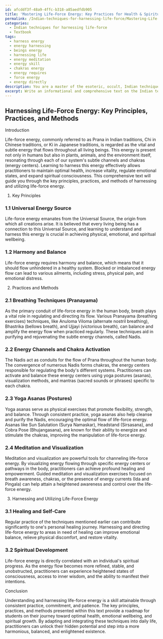 ```yaml
---
id: afcddf3f-48a9-4ffc-b318-a85aedfdb905
title: 'Mastering Life-Force Energy: Key Practices for Health & Spirituality'
permalink: /Indian-techniques-for-harnessing-life-force/Mastering-Life-Force-Energy-Key-Practices-for-Health-Spirituality/
categories:
  - Indian techniques for harnessing life-force
  - Textbook
tags:
  - harness energy
  - energy harnessing
  - beings energy
  - harnessing life
  - energy meditation
  - energy skill
  - chakras energy
  - energy requires
  - force energy
  - energy directly
description: You are a master of the esoteric, occult, Indian techniques for harnessing life-force and education, you have written many textbooks on the subject in ways that provide students with rich and deep understanding of the subject. You are being asked to write textbook-like sections on a topic and you do it with full context, explainability, and reliability in accuracy to the true facts of the topic at hand, in a textbook style that a student would easily be able to learn from, in a rich, engaging, and contextual way. Always include relevant context (such as formulas and history), related concepts, and in a way that someone can gain deep insights from.
excerpt: Write an informational and comprehensive text on the Indian techniques for harnessing life-force, suitable for inclusion in a grimoire or treatise for students who seek deep insights and understanding into this occult domain. Focus on the key principles, practices, and methods, as well as instructions for harnessing and utilizing the life-force energy most effectively.
---
```


## Harnessing Life-Force Energy: Key Principles, Practices, and Methods

Introduction

Life-force energy, commonly referred to as Prana in Indian traditions, Chi in Chinese traditions, or Ki in Japanese traditions, is regarded as the vital and subtle energy that flows throughout all living beings. This energy is present not only in humans but also in plants, animals, and the environment itself, resonating through each of our system's subtle channels and chakras (energy centers). Learning to harness this energy effectively allows practitioners to maintain optimal health, increase vitality, regulate emotional states, and expand spiritual consciousness. This comprehensive text will guide you through the key principles, practices, and methods of harnessing and utilizing life-force energy.

1. Key Principles

### 1.1 Universal Energy Source

Life-force energy emanates from the Universal Source, the origin from which all creations arise. It is believed that every living being has a connection to this Universal Source, and learning to understand and harness this energy is crucial in achieving physical, emotional, and spiritual wellbeing.

### 1.2 Harmony and Balance

Life-force energy requires harmony and balance, which means that it should flow unhindered in a healthy system. Blocked or imbalanced energy flow can lead to various ailments, including stress, physical pain, and emotional distress.

2. Practices and Methods

### 2.1 Breathing Techniques (Pranayama)

As the primary conduit of life-force energy in the human body, breath plays a vital role in regulating and directing its flow. Various Pranayama (breathing exercises) techniques, like Anuloma Viloma (alternate nostril breathing), Bhastrika (bellows breath), and Ujjayi (victorious breath), can balance and amplify the energy flow when practiced regularly. These techniques aid in purifying and rejuvenating the subtle energy channels, called Nadis.

### 2.2 Energy Channels and Chakra Activation

The Nadis act as conduits for the flow of Prana throughout the human body. The convergence of numerous Nadis forms chakras, the energy centers responsible for regulating the body's different systems. Practitioners can activate and balance these energy centers using yoga postures (asanas), visualization methods, and mantras (sacred sounds or phrases) specific to each chakra.

### 2.3 Yoga Asanas (Postures)

Yoga asanas serve as physical exercises that promote flexibility, strength, and balance. Through consistent practice, yoga asanas also help cleanse and purify the Nadis, encouraging the optimal flow of life-force energy. Asanas like Sun Salutation (Surya Namaskar), Headstand (Sirsasana), and Cobra Pose (Bhujangasana), are known for their ability to energize and stimulate the chakras, improving the manipulation of life-force energy.

### 2.4 Meditation and Visualization

Meditation and visualization are powerful tools for channeling life-force energy. By visualizing energy flowing through specific energy centers or pathways in the body, practitioners can achieve profound healing and empowerment. Guided meditation and visualization exercises focused on breath awareness, chakras, or the presence of energy currents (Ida and Pingala) can help attain a heightened awareness and control over the life-force energy.

3. Harnessing and Utilizing Life-Force Energy

### 3.1 Healing and Self-Care

Regular practice of the techniques mentioned earlier can contribute significantly to one's personal healing journey. Harnessing and directing life-force energy to areas in need of healing can improve emotional balance, relieve physical discomfort, and restore vitality.

### 3.2 Spiritual Development

Life-force energy is directly correlated with an individual's spiritual progress. As the energy flow becomes more refined, stable, and unobstructed, practitioners can experience heightened states of consciousness, access to inner wisdom, and the ability to manifest their intentions.

Conclusion

Understanding and harnessing life-force energy is a skill attainable through consistent practice, commitment, and patience. The key principles, practices, and methods presented within this text provide a roadmap for students on their journey toward optimal health, emotional wellbeing, and spiritual growth. By adapting and integrating these techniques into daily life, practitioners can unlock their hidden potential and step into a more harmonious, balanced, and enlightened existence.
